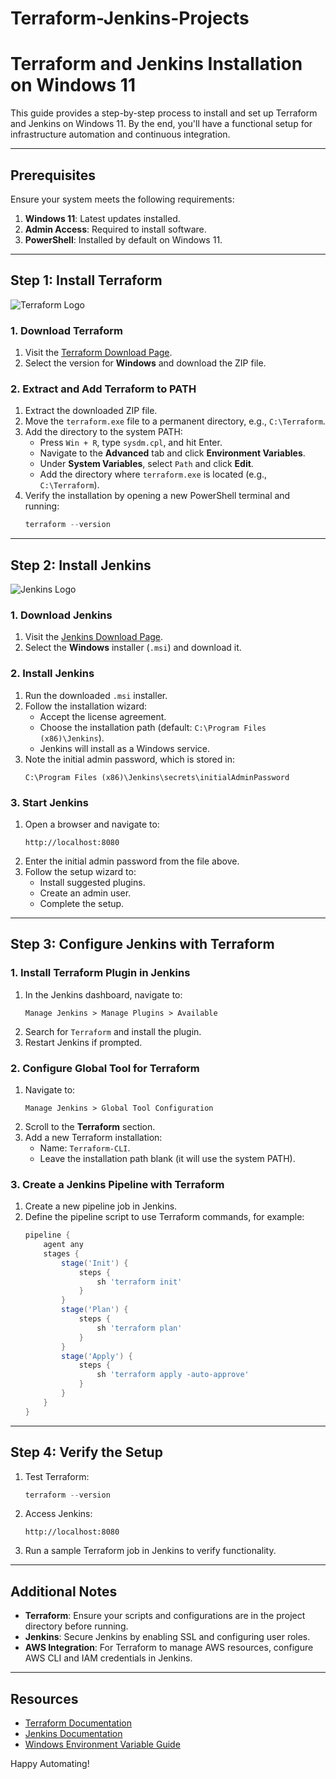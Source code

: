 # Terraform-Jenkins-Projects


# Terraform and Jenkins Installation on Windows 11

This guide provides a step-by-step process to install and set up Terraform and Jenkins on Windows 11. By the end, you'll have a functional setup for infrastructure automation and continuous integration.

---

## Prerequisites

Ensure your system meets the following requirements:

1. **Windows 11**: Latest updates installed.
2. **Admin Access**: Required to install software.
3. **PowerShell**: Installed by default on Windows 11.

---

## Step 1: Install Terraform

![Terraform Logo](https://www.terraform.io/assets/images/og-image-8b3e4f7d.png)

### 1. Download Terraform

1. Visit the [Terraform Download Page](https://www.terraform.io/downloads.html).
2. Select the version for **Windows** and download the ZIP file.

### 2. Extract and Add Terraform to PATH

1. Extract the downloaded ZIP file.
2. Move the `terraform.exe` file to a permanent directory, e.g., `C:\Terraform`.
3. Add the directory to the system PATH:
   - Press `Win + R`, type `sysdm.cpl`, and hit Enter.
   - Navigate to the **Advanced** tab and click **Environment Variables**.
   - Under **System Variables**, select `Path` and click **Edit**.
   - Add the directory where `terraform.exe` is located (e.g., `C:\Terraform`).
4. Verify the installation by opening a new PowerShell terminal and running:
   ```powershell
   terraform --version
   ```

---

## Step 2: Install Jenkins

![Jenkins Logo](https://www.jenkins.io/images/logos/jenkins/jenkins.png)

### 1. Download Jenkins

1. Visit the [Jenkins Download Page](https://www.jenkins.io/download/).
2. Select the **Windows** installer (`.msi`) and download it.

### 2. Install Jenkins

1. Run the downloaded `.msi` installer.
2. Follow the installation wizard:
   - Accept the license agreement.
   - Choose the installation path (default: `C:\Program Files (x86)\Jenkins`).
   - Jenkins will install as a Windows service.
3. Note the initial admin password, which is stored in:
   ```
   C:\Program Files (x86)\Jenkins\secrets\initialAdminPassword
   ```

### 3. Start Jenkins

1. Open a browser and navigate to:
   ```
   http://localhost:8080
   ```
2. Enter the initial admin password from the file above.
3. Follow the setup wizard to:
   - Install suggested plugins.
   - Create an admin user.
   - Complete the setup.

---

## Step 3: Configure Jenkins with Terraform

### 1. Install Terraform Plugin in Jenkins

1. In the Jenkins dashboard, navigate to:
   ```
   Manage Jenkins > Manage Plugins > Available
   ```
2. Search for `Terraform` and install the plugin.
3. Restart Jenkins if prompted.

### 2. Configure Global Tool for Terraform

1. Navigate to:
   ```
   Manage Jenkins > Global Tool Configuration
   ```
2. Scroll to the **Terraform** section.
3. Add a new Terraform installation:
   - Name: `Terraform-CLI`.
   - Leave the installation path blank (it will use the system PATH).

### 3. Create a Jenkins Pipeline with Terraform

1. Create a new pipeline job in Jenkins.
2. Define the pipeline script to use Terraform commands, for example:
   ```groovy
   pipeline {
       agent any
       stages {
           stage('Init') {
               steps {
                   sh 'terraform init'
               }
           }
           stage('Plan') {
               steps {
                   sh 'terraform plan'
               }
           }
           stage('Apply') {
               steps {
                   sh 'terraform apply -auto-approve'
               }
           }
       }
   }
   ```

---

## Step 4: Verify the Setup

1. Test Terraform:
   ```powershell
   terraform --version
   ```
2. Access Jenkins:
   ```
   http://localhost:8080
   ```
3. Run a sample Terraform job in Jenkins to verify functionality.

---

## Additional Notes

- **Terraform**: Ensure your scripts and configurations are in the project directory before running.
- **Jenkins**: Secure Jenkins by enabling SSL and configuring user roles.
- **AWS Integration**: For Terraform to manage AWS resources, configure AWS CLI and IAM credentials in Jenkins.

---

## Resources

- [Terraform Documentation](https://www.terraform.io/docs/index.html)
- [Jenkins Documentation](https://www.jenkins.io/doc/)
- [Windows Environment Variable Guide](https://docs.microsoft.com/en-us/windows/win32/procthread/environment-variables)

Happy Automating!


